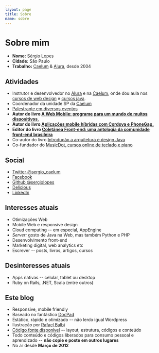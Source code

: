 ```yaml
---
layout: page
title: Sobre
name: sobre
---
```


# Sobre mim

* **Nome:** Sérgio Lopes
* **Cidade:** São Paulo
* **Trabalho:** [Caelum](http://www.caelum.com.br/) & [Alura](http://www.alura.com.br/), desde 2004

Atividades
----------

* Instrutor e desenvolvedor no [Alura](http://www.alura.com.br/) e na [Caelum](http://www.caelum.com.br/), onde dou aula nos [cursos de web design](http://www.caelum.com.br/cursos-web-front-end/) e [cursos java](http://www.caelum.com.br/cursos-java/).
* Coordenador da unidade SP da [Caelum](http://www.caelum.com.br/)
* [Palestrante em diversos eventos](/palestras/)
* **Autor do livro [A Web Mobile: programe para um mundo de muitos dispositivos.](/livro-web-mobile/)**
* **Autor do livro [Aplicações mobile híbridas com Cordova e PhoneGap.](https://www.casadocodigo.com.br/products/livro-cordova-phonegap)**
* **Editor do livro [Coletânea Front-end: uma antologia da comunidade front-end brasileira](https://casadocodigo.refersion.com/l/f49.5558)**
* Co-autor do livro [Introdução a arquitetura e design Java](http://www.arquiteturajava.com.br/)
* Co-fundador do [MusicDot, cursos online de teclado e piano](http://www.musicdot.com.br)

Social
------

* [Twitter @sergio_caelum](http://twitter.com/sergio_caelum)
* [Facebook](http://facebook.com/sergio.luis.lopes.jr)
* [Github @sergiolopes](http://github.com/sergiolopes)
* [Delicious](http://delicious.com/sergiolopes)
* [LinkedIn](http://www.linkedin.com/in/sergiolopesjr)

Interesses atuais
-----------------

* Otimizações Web
* Mobile Web e responsive design
* Cloud computing -- em especial, AppEngine
* *Server:* gosto de Java na Web, mas também Python e PHP
* Desenvolvimento front-end
* Marketing digital, web analytics etc
* Escrever -- posts, livros, artigos, cursos

Desinteresses atuais
--------------------

* Apps nativas -- celular, tablet ou desktop
* Ruby on Rails, .NET, Scala (entre outros)

Este blog
---------

* Responsive, mobile friendly
* Baseado no fantástico [DocPad](http://docpad.org/)
* Estático, rápido e otimizado -- não lerdo igual Wordpress
* Ilustração por [Rafael Balbi](https://cursos.alura.com.br/user/rbalbi)
* [Código fonte disponível](https://github.com/sergiolopes/blog) -- layout, estrutura, códigos e conteúdo
* Todo conteúdo e códigos liberados para consumo pessoal e aprendizado -- **não copie e poste em outros lugares**
* No ar desde **Março de 2012**

